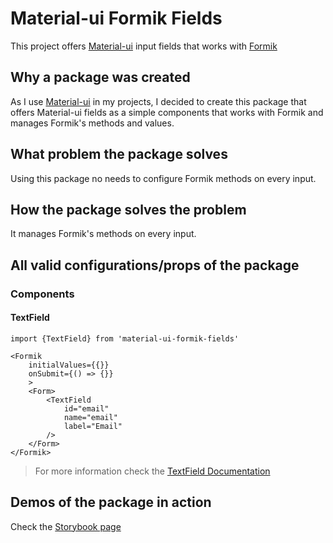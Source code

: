 # Material-ui Formik Fields

This project offers [Material-ui](https://material-ui.com/) input fields that works with [Formik](https://formik.org/)

## Why a package was created

As I use [Material-ui](https://material-ui.com/) in my projects, I decided to create this package that offers Material-ui fields as a simple components that works with Formik and manages Formik's methods and values.

## What problem the package solves

Using this package no needs to configure Formik methods on every input.

## How the package solves the problem

It manages Formik's methods on every input.

## All valid configurations/props of the package

### Components

#### TextField

```TSX
import {TextField} from 'material-ui-formik-fields'

<Formik
    initialValues={{}}
    onSubmit={() => {}}
    >
    <Form>
        <TextField
            id="email"
            name="email"
            label="Email"
        />
    </Form>
</Formik>
```

> For more information check the [TextField Documentation](src/components/TextField/README.md)

## Demos of the package in action

Check the [Storybook page](http://RabahZeineddine.github.io/material-ui-formik-fields)

<!-- ## Instructions for contributors -->
